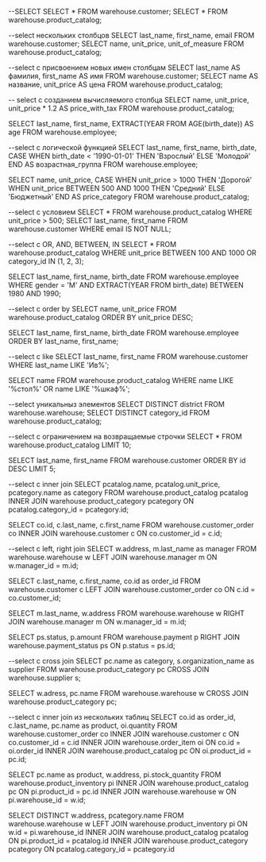 --SELECT
SELECT * FROM warehouse.customer;
SELECT * FROM warehouse.product_catalog;

--select нескольких столбцов
SELECT last_name, first_name, email FROM warehouse.customer;
SELECT name, unit_price, unit_of_measure FROM warehouse.product_catalog;

--select c присвоением новых имен столбцам
SELECT last_name AS фамилия, first_name AS имя FROM warehouse.customer;
SELECT name AS название, unit_price AS цена FROM warehouse.product_catalog;

-- select с созданием вычисляемого столбца
SELECT name, unit_price, unit_price * 1.2 AS price_with_tax 
FROM warehouse.product_catalog;

SELECT last_name, first_name, EXTRACT(YEAR FROM AGE(birth_date)) AS age 
FROM warehouse.employee;

--select с логической функцией
SELECT last_name, first_name, birth_date,
       CASE 
           WHEN birth_date < '1990-01-01' THEN 'Взрослый'
           ELSE 'Молодой'
       END AS возрастная_группа
FROM warehouse.employee;

SELECT name, unit_price,
       CASE 
           WHEN unit_price > 1000 THEN 'Дорогой'
           WHEN unit_price BETWEEN 500 AND 1000 THEN 'Средний'
           ELSE 'Бюджетный'
       END AS price_category
FROM warehouse.product_catalog;

--select c условием
SELECT * FROM warehouse.product_catalog WHERE unit_price > 500;
SELECT last_name, first_name FROM warehouse.customer WHERE email IS NOT NULL;

--select c OR, AND, BETWEEN, IN
SELECT * FROM warehouse.product_catalog 
WHERE unit_price BETWEEN 100 AND 1000 
   OR category_id IN (1, 2, 3);

SELECT last_name, first_name, birth_date 
FROM warehouse.employee 
WHERE gender = 'M' AND EXTRACT(YEAR FROM birth_date) BETWEEN 1980 AND 1990;

--select с order by
SELECT name, unit_price FROM warehouse.product_catalog 
ORDER BY unit_price DESC;

SELECT last_name, first_name, birth_date FROM warehouse.employee 
ORDER BY last_name, first_name;

--select с like
SELECT last_name, first_name FROM warehouse.customer 
WHERE last_name LIKE 'Ив%';

SELECT name FROM warehouse.product_catalog 
WHERE name LIKE '%стол%' OR name LIKE '%шкаф%';

--select уникальныз элементов
SELECT DISTINCT district FROM warehouse.warehouse;
SELECT DISTINCT category_id FROM warehouse.product_catalog;

--select с ограничением на возвращаемые строчки
SELECT * FROM warehouse.product_catalog LIMIT 10;

SELECT last_name, first_name FROM warehouse.customer 
ORDER BY id DESC LIMIT 5;

--select c inner join 
SELECT pcatalog.name, pcatalog.unit_price, pcategory.name as category
FROM warehouse.product_catalog pcatalog
INNER JOIN warehouse.product_category pcategory ON pcatalog.category_id = pcategory.id;

SELECT co.id, c.last_name, c.first_name
FROM warehouse.customer_order co
INNER JOIN warehouse.customer c ON co.customer_id = c.id;

--select c left, right join
SELECT w.address, m.last_name as manager
FROM warehouse.warehouse w
LEFT JOIN warehouse.manager m ON w.manager_id = m.id;

SELECT c.last_name, c.first_name, co.id as order_id
FROM warehouse.customer c
LEFT JOIN warehouse.customer_order co ON c.id = co.customer_id;

SELECT m.last_name, w.address
FROM warehouse.warehouse w
RIGHT JOIN warehouse.manager m ON w.manager_id = m.id;

SELECT ps.status, p.amount
FROM warehouse.payment p
RIGHT JOIN warehouse.payment_status ps ON p.status = ps.id;

--select c cross join
SELECT pc.name as category, s.organization_name as supplier
FROM warehouse.product_category pc
CROSS JOIN warehouse.supplier s;

SELECT w.adress, pc.name
FROM warehouse.warehouse w
CROSS JOIN warehouse.product_category pc;

--select c inner join из нескольких таблиц
SELECT co.id as order_id, c.last_name, pc.name as product, oi.quantity
FROM warehouse.customer_order co
INNER JOIN warehouse.customer c ON co.customer_id = c.id
INNER JOIN warehouse.order_item oi ON co.id = oi.order_id
INNER JOIN warehouse.product_catalog pc ON oi.product_id = pc.id;

SELECT pc.name as product, w.address, pi.stock_quantity
FROM warehouse.product_inventory pi
INNER JOIN warehouse.product_catalog pc ON pi.product_id = pc.id
INNER JOIN warehouse.warehouse w ON pi.warehouse_id = w.id;

SELECT DISTINCT w.address, pcategory.name
FROM warehouse.warehouse w 
LEFT JOIN warehouse.product_inventory pi ON w.id = pi.warehouse_id
INNER JOIN warehouse.product_catalog pcatalog ON pi.product_id = pcatalog.id
INNER JOIN warehouse.product_category pcategory ON pcatalog.category_id = pcategory.id
